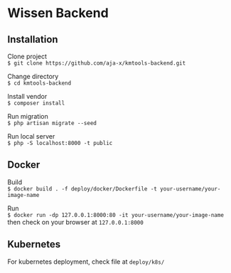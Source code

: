 # Wissen Backend

## Installation
Clone project<br>
`$ git clone https://github.com/aja-x/kmtools-backend.git`<br>

Change directory<br>
`$ cd kmtools-backend`<br>

Install vendor<br>
`$ composer install`<br>

Run migration<br>
`$ php artisan migrate --seed`

Run local server<br>
`$ php -S localhost:8000 -t public`


## Docker
Build<br>
`$ docker build . -f deploy/docker/Dockerfile -t your-username/your-image-name`<br>

Run<br>
`$ docker run -dp 127.0.0.1:8000:80 -it your-username/your-image-name `
<br>then check on your browser at `127.0.0.1:8000`

## Kubernetes
For kubernetes deployment, check file at `deploy/k8s/`
